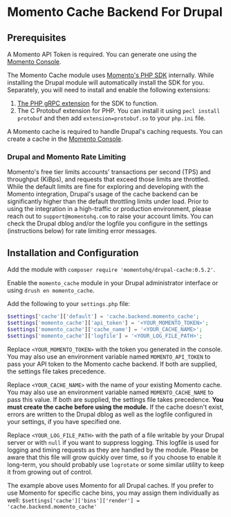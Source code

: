 # Momento Cache Backend For Drupal

## Prerequisites

A Momento API Token is required. You can generate one using the [Momento Console](https://console.gomomento.com/).

The Momento Cache module uses [Momento's PHP SDK](https://docs.momentohq.com/cache/develop/sdks/php) internally. While installing the Drupal module will automatically install the SDK for you. Separately, you will need to install and enable the following extensions:
1. [The PHP gRPC extension](https://github.com/grpc/grpc/blob/master/src/php/README.md) for the SDK to function.
2. The C Protobuf extension for PHP. You can install it using `pecl install protobuf` and then add `extension=protobuf.so` to your `php.ini` file.


A Momento cache is required to handle Drupal's caching requests. You can create a cache in the [Momento Console](https://console.gomomento.com/).

### Drupal and Momento Rate Limiting

Momento's free tier limits accounts' transactions per second (TPS) and throughput (KiBps), and requests that exceed those limits are throttled. While the default limits are fine for exploring and developing with the Momento integration, Drupal's usage of the cache backend can be significantly higher than the default throttling limits under load. Prior to using the integration in a high-traffic or production environment, please reach out to `support@momentohq.com` to raise your account limits. You can check the Drupal dblog and/or the logfile you configure in the settings (instructions below) for rate limiting error messages.

## Installation and Configuration

Add the module with `composer require 'momentohq/drupal-cache:0.5.2'`.

Enable the `momento_cache` module in your Drupal administrator interface or using `drush en momento_cache`.  

Add the following to your `settings.php` file: 

```php
$settings['cache']['default'] = 'cache.backend.momento_cache';
$settings['momento_cache']['api_token'] = '<YOUR_MOMENTO_TOKEN>';
$settings['momento_cache']['cache_name'] = '<YOUR_CACHE_NAME>';
$settings['momento_cache']['logfile'] = '<YOUR_LOG_FILE_PATH>';
```

Replace `<YOUR_MOMENTO_TOKEN>` with the token you generated in the console. You may also use an environment variable named `MOMENTO_API_TOKEN` to pass your API token to the Momento cache backend. If both are supplied, the settings file takes precedence.

Replace `<YOUR_CACHE_NAME>` with the name of your existing Momento cache. You may also use an environment variable named `MOMENTO_CACHE_NAME` to pass this value. If both are supplied, the settings file takes precedence. **You must create the cache before using the module.** If the cache doesn't exist, errors are written to the Drupal dblog as well as the logfile configured in your settings, if you have specified one.

Replace `<YOUR_LOG_FILE_PATH>` with the path of a file writable by your Drupal server or with `null` if you want to suppress logging. This logfile is used for logging and timing requests as they are handled by the module. Please be aware that this file will grow quickly over time, so if you choose to enable it long-term, you should probably use `logrotate` or some similar utility to keep it from growing out of control.

The example above uses Momento for all Drupal caches. If you prefer to use Momento for specific cache bins, you may assign them individually as well: `$settings['cache']['bins']['render'] = 'cache.backend.momento_cache'`

